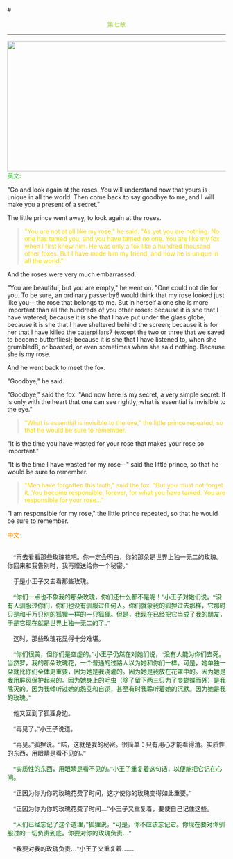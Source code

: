 #<center><font color=YellowGreen>第七章</font></center>
***
<img src="https://ss0.bdstatic.com/70cFuHSh_Q1YnxGkpoWK1HF6hhy/it/u=881650572,1722734656&fm=26&gp=0.jpg" width="850" height="300">
<font color=LimeGreen face="楷体">英文:</font>

"Go and look again at the roses. You will understand now that yours is unique in all the world. Then come back to say goodbye to me, and I will make you a present of a secret."

The little prince went away, to look again at the roses.

><font color=Gold>"You are not at all like my rose," he said. "As yet you are nothing. No one has tamed you, and you have tamed no one. You are like my fox when I first knew him. He was only a fox like a hundred thousand other foxes. But I have made him my friend, and now he is unique in all the world."</font>

And the roses were very much embarrassed.

"You are beautiful, but you are empty," he went on. "One could not die for you. To be sure, an ordinary passerby6 would think that my rose looked just like you-- the rose that belongs to me. But in herself alone she is more important than all the hundreds of you other roses: because it is she that I have watered; because it is she that I have put under the glass globe; because it is she that I have sheltered behind the screen; because it is for her that I have killed the caterpillars7 (except the two or three that we saved to become butterflies); because it is she that I have listened to, when she grumbled8, or boasted, or even sometimes when she said nothing. Because she is my rose.

And he went back to meet the fox.

"Goodbye," he said.

"Goodbye," said the fox. "And now here is my secret, a very simple secret: It is only with the heart that one can see rightly; what is essential is invisible to the eye."

><font color=Gold>"What is essential is invisible to the eye," the little prince repeated, so that he would be sure to remember.</font>

"It is the time you have wasted for your rose that makes your rose so important."

"It is the time I have wasted for my rose--" said the little prince, so that he would be sure to remember.

><font color=Gold>"Men have forgotten this truth," said the fox. "But you must not forget it. You become responsible, forever, for what you have tamed. You are responsible for your rose..."</font>

"I am responsible for my rose," the little prince repeated, so that he would be sure to remember.

<font color=Darkorange face="楷体">中文:</font>

<font face="楷体"><br>&ensp;&ensp;“再去看看那些玫瑰花吧。你一定会明白，你的那朵是世界上独一无二的玫瑰。你回来和我告别时，我再赠送给你一个秘密。”</br></font>
<font face="楷体"><br>&ensp;&ensp;于是小王子又去看那些玫瑰。</br></font>
<font face="楷体" color="DarkGreen"><br>&ensp;&ensp;“你们一点也不象我的那朵玫瑰，你们还什么都不是呢！”小王子对她们说。“没有人驯服过你们，你们也没有驯服过任何人。你们就象我的狐狸过去那样，它那时只是和千万只别的狐狸一样的一只狐狸。但是，我现在已经把它当成了我的朋友，于是它现在就是世界上独一无二的了。” </br></font>
<font face="楷体"><br>&ensp;&ensp;这时，那些玫瑰花显得十分难堪。</br></font>
<font face="楷体" color="DarkGreen"><br>&ensp;&ensp;“你们很美，但你们是空虚的。”小王子仍然在对她们说，“没有人能为你们去死。当然罗，我的那朵玫瑰花，一个普通的过路人以为她和你们一样。可是，她单独一朵就比你们全体更重要，因为她是我浇灌的。因为她是我放在花罩中的。因为她是我用屏风保护起来的。因为她身上的毛虫（除了留下两三只为了变蝴蝶而外）是我除灭的。因为我倾听过她的怨艾和自诩，甚至有时我聆听着她的沉默。因为她是我的玫瑰。” </br></font>
<font face="楷体"><br>&ensp;&ensp;他又回到了狐狸身边。</br></font>
<font face="楷体" ><br>&ensp;&ensp;“再见了。”小王子说道。</br></font>
<font face="楷体" ><br>&ensp;&ensp;“再见。”狐狸说。“喏，这就是我的秘密。很简单：只有用心才能看得清。实质性的东西，用眼睛是看不见的。” </br></font>
<font face="楷体" color="DarkGreen"><br>&ensp;&ensp;“实质性的东西，用眼睛是看不见的。”小王子重复着这句话，以便能把它记在心间。 </br></font>
<font face="楷体"><br>&ensp;&ensp;“正因为你为你的玫瑰花费了时间，这才使你的玫瑰变得如此重要。” </br></font>
<font face="楷体" ><br>&ensp;&ensp;“正因为你为你的玫瑰花费了时间…”小王子又重复着，要使自己记住这些。</br></font>
<font face="楷体" color="DarkGreen"><br>&ensp;&ensp;“人们已经忘记了这个道理，”狐狸说，“可是，你不应该忘记它。你现在要对你驯服过的一切负责到底。你要对你的玫瑰负责…” </br></font>
<font face="楷体"><br>&ensp;&ensp;“我要对我的玫瑰负责…”小王子又重复着……</br></font>

 

